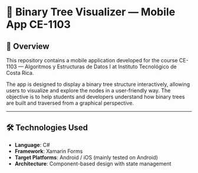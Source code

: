 # 🌳 Binary Tree Visualizer — Mobile App CE-1103

## 📘 Overview

This repository contains a mobile application developed for the course CE-1103 — Algoritmos y Estructuras de Datos I at Instituto Tecnológico de Costa Rica.

The app is designed to display a binary tree structure interactively, allowing users to visualize and explore the nodes in a user-friendly way. The objective is to help students and developers understand how binary trees are built and traversed from a graphical perspective.

---
## 🛠️ Technologies Used

- **Language**: C#
- **Framework**: Xamarin Forms
- **Target Platforms**: Android / iOS (mainly tested on Android)
- **Architecture**: Component-based design with state management

